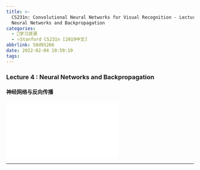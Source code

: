 ```yaml
---
title: >-
  CS231n: Convolutional Neural Networks for Visual Recognition - Lecture 4
  Neural Networks and Backpropagation
categories:
  - 🌙学习资源
  - ⭐Stanford CS231n [2019中文]
abbrlink: 58d95266
date: 2022-02-04 19:59:19
tags:
---
```


### Lecture 4 : Neural Networks and Backpropagation

#### 神经网络与反向传播

<iframe src="//player.bilibili.com/player.html?aid=86713932&bvid=BV1K7411W7So&cid=148888896&page=4" scrolling="no" border="0" frameborder="no" framespacing="0" allowfullscreen="true"> </iframe>

<!--more-->

***
